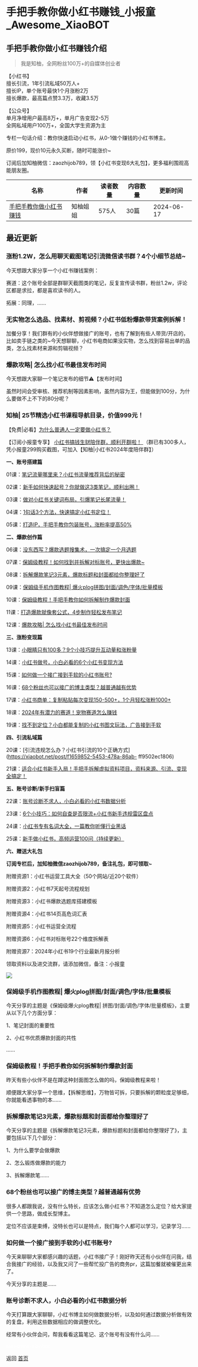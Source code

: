 # 手把手教你做小红书赚钱_小报童_Awesome_XiaoBOT

## 手把手教你做小红书赚钱介绍
> 我是知柚，全网粉丝100万+的自媒体创业者    
    
【小红书】    
擅长引流，1年引流私域50万人+    
擅长IP，单个账号最快1个月涨粉2万    
擅长爆款，最高篇点赞3.3万，收藏3.5万    
    
【公众号】    
单月净增用户最高8万+，单月广告变现2-5万    
全网私域用户100万+，全国大学生资源为主    
    
专栏一句话介绍：教你快速启动小红书，从0-1做个赚钱的小红书博主。    
    
原价199，现价10元永久买断，随时可能涨价~    
    
订阅后加知柚微信：zaozhijob789，领【小红书变现6大礼包】，更多福利围观高能朋友圈。  
  


|名称|作者|读者数量|内容数量|更新时间|
|---|---|---|---|---|
|[手把手教你做小红书赚钱](https://xiaobot.net/p/zaozhijob789?refer=0b133df9-27dc-423b-8101-639049001c13)|知柚姐姐|575人|30篇|2024-06-17|

## 最近更新
### 涨粉1.2W，怎么用聊天截图笔记引流微信读书群？4个小细节总结~

今天想跟大家分享一个小红书赚钱案例：

赛道：这个账号全部是群聊天截图类的笔记，反复宣传读书群，粉丝1.2w，评论区都是求拉，都是喜欢读书的人。

拓展：同理，......

### 无实物怎么选品、找素材、剪视频？小红书低粉爆款带货案例拆解！

加餐分享！我们群有的小伙伴想做接广的账号，也有了解到有些人带货/开店的，比如卖手链之类的~今天想聊聊，小红书电商如果没实物，怎么找到容易出单的品类，怎么找素材来源和剪辑视频？

### 爆款攻略| 怎么找小红书最佳发布时间

今天想跟大家聊一个笔记发布的细节⚠️【发布时间】

虽然时间会受审核、推荐机制等因素影响，虽然内容为王，但能做到100分，为什么要做不上不下的80分呢？

### 知柚| 25节精选小红书课程导航目录，价值999元！

【免费|必看】[为什么普通人一定要做小红书？](https://xiaobot.net/post/24b9646d-a306-423e-b72e-8129ab6d03bc)

【订阅小报童专享】 [小红书搞钱生财陪伴群，顺利开群啦！
](https://xiaobot.net/post/1bdd0823-aad5-4bc8-9ac6-7845ed55dedd)（群已有300多人，凭小报童299购买截图，可加入【知柚|小红书2024年度陪伴群】）



**一、账号搭建篇**

01课：[笔记流量哪里来？小红书流量推荐背后的秘密](https://xiaobot.net/post/e5b85de6-f446-4b50-9ac1-28e65530c16b)

02课：[新手如何快速起号？你就做这3类笔记，顺利出圈！](https://xiaobot.net/post/9407079f-f410-413b-b013-c5a90dd3f36e)

03课：[做对小红书关键词布局，引爆笔记长尾流量！](https://xiaobot.net/post/adae23d7-ad77-4bb2-b566-fbd77635d5c9)

04课：[1句话3个方法，快速搞定小红书定位！](https://xiaobot.net/post/ba34c4fc-b8ed-44da-8139-5a29c9c4d331)

05课：[打造IP，手把手教你包装账号，涨粉率提高50%](https://xiaobot.net/post/d5118eb8-6beb-4b50-b48e-27784b67cad8)

**二、爆款创作篇**

06课：[没东西写？爆款选题搜集术，一次搞定一个月选题](https://xiaobot.net/post/cbea3f63-de06-41ff-98d5-54d948fbde2e)

07课：[保姆级教程！如何找到并拆解对标账号，更快出爆款~](https://xiaobot.net/post/3573abef-2124-439f-a8c5-468b61fbae5c)

08课：[拆解爆款笔记3元素，爆款标题和封面都给你整理好了](https://xiaobot.net/post/7722465a-60ac-48e2-a23c-09a2c6a2f037)

09课：[保姆级手机作图教程|
爆火plog拼图/封面/调色/字体/批量模板](https://xiaobot.net/post/28c3361f-cc1a-4d35-ace7-73f19a4f2550)



10课：[保姆级教程！手把手教你如何拆解制作爆款封面](https://xiaobot.net/post/ff852dc1-6406-4092-a04c-e8c71c06ff44)

11课：[打造爆款就像套公式，4步制作轻松发布笔记](https://xiaobot.net/post/803b68ce-0737-4048-8b31-4281e4508709)

12课：[爆款攻略|
怎么找小红书最佳发布时间](https://xiaobot.net/post/8a520e5b-c967-4a6a-a75e-911fdad62292?refer=1b44bdb0-9e6e-45e6-abf6-2b5c4e635e49)

**三、涨粉变现篇**

13课：[小眼睛只有100多？9个小技巧提升互动量和涨粉量](https://xiaobot.net/post/b9e7d8fa-4bf7-4b4c-a605-dc7b17a53595)

14课：[小红书做号，小白必看的6个小红书变现方法](https://xiaobot.net/post/7b81fbd5-5fe6-4631-aaa9-2a6f445b8557)



15课：[如何做一个接广接到手软的小红书账号?](https://xiaobot.net/post/bde346ef-b1d3-4367-8d3e-5548040f6590)

16课：[68个粉丝也可以接广的博主类型？越普通越有优势](https://xiaobot.net/post/9b8aa462-3b5d-4a14-a69a-ac4256b02628)

17课：[小红书商单：复制粘贴每次变现150-500+，1个月轻松涨粉1000+](https://xiaobot.net/post/b6320d12-7422-44a9-a8ec-4fc5af480662)



18课：[2024年有潜力的赛道！宠物赛道怎么赚钱](https://xiaobot.net/post/b5da0295-37d7-42e4-a4e1-d531b98a02ba)



19课：[找不到定位？小白都能复制的小红书图文玩法，广告接到手软](https://xiaobot.net/post/b60d825e-64f2-4dd8-9720-afcaed488a4d)

**四、引流私域篇**

20课：[引流违规怎么办？小红书引流的10个正确方式](https://xiaobot.net/post/f1659852-5453-478a-86ab-
ff9502ec1806)

21课：[适合小红书新手入局！手把手拆解虚拟资料项目，资料来源、引流、变现全搞定！](https://xiaobot.net/post/3886a174-2d58-4d0c-9824-fe2e62fb5698)

**五、账号诊断/新手扫盲篇**



22课：[账号诊断不求人，小白必看的小红书数据分析](https://xiaobot.net/post/369e90e6-4b68-466e-9535-fc33e238f195)

23课：[6个小技巧：如何自查是否限流+小红书新手违规雷区盘点](https://xiaobot.net/post/9a6b8a2e-e1f4-4043-a4e9-2f5d620a0189)

24课：[小红书专有名词大全，一篇教你听懂行业黑话](https://xiaobot.net/post/2512bc3e-0362-4bc3-8a13-9533dc3c94ee)

25课：[新手做小红书，高频运营100问（持续更新）](https://xiaobot.net/post/094122d5-9eab-4d22-81ef-424c97fad9f8)



**六、赠送大礼包**

**订阅专栏后，加知柚微信zaozhijob789，备注礼包，即可领取~**

附赠资源1：小红书运营工具大全（50个网站/近20个软件）

附赠资源2：小红书7天起号流程规划

附赠资源3：小红书爆款选题库搭建模板

附赠资源4：小红书14页高危词汇表

附赠资源5：小红书运营全流程

附赠资源6：小红书对标账号22个维度拆解表

附赠资源7：2024年小红书19个行业最新月报分析

领取资料以及进交流群，请添加微信，备注：小报童

![](https://static.xiaobot.net/file/2024-04-08/481442/b4b8340ae72618083ce069ff7ece960c.jpeg)

### 保姆级手机作图教程| 爆火plog拼图/封面/调色/字体/批量模板

今天分享的主题是《保姆级爆火plog教程| 拼图/封面/调色/字体/批量模板》，主要从以下几个方面分享：

1、笔记封面的重要性

2、小红书优质爆款封面的共性

......

### 保姆级教程！手把手教你如何拆解制作爆款封面

昨天有些小伙伴不是在蹲这种封面图怎么做的吗，保姆级教程来啦！

顺便跟大家分享一个思维，【拆解思维】，万物皆可拆，只要拆解的颗粒度足够细，你就能看透事物的本......

### 拆解爆款笔记3元素，爆款标题和封面都给你整理好了

今天分享的主题是《拆解爆款笔记3元素，爆款标题和封面都给你整理好了》，主要包括以下几个部分：

1、为什么要学会做爆款

2、怎么锻炼做爆款的能力

3、拆解爆款笔......

### 68个粉丝也可以接广的博主类型？越普通越有优势

很多人都跟我说，没有什么特长，应该怎么做小红书？不知道怎么定位？给大家提供一个思路，做成长型博主。

定位不应该是束缚，没特长也可以是特点，我们每个人都可以学习，记录学习......

### 如何做一个接广接到手软的小红书账号?

今天来聊聊大家都感兴趣的话题，小红书接广子！刚好昨天还有小伙伴在问我，结合我接广的经验，以及我又问了一些帮忙投广告的商务pr，这篇加餐就被催更出来了。

今天分享的主题是......

### 账号诊断不求人，小白必看的小红书数据分析

今天打算跟大家聊聊，小红书博主如何做数据分析，以及如何通过数据分析做有效的复盘，利用这些数据相应的做调整优化。

经常有小伙伴会问，帮我看看这篇笔记、这个账号有没有什么问......


<a href="https://github.com/Reno9527/awesome-xiaobot" style="color: white; text-decoration: none;">awesome-xiaobot</a>

返回 [首页](../README.md)
